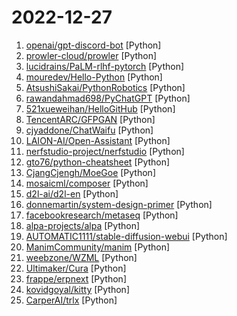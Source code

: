 # 2022-12-27

1. [openai/gpt-discord-bot](https://github.com/openai/gpt-discord-bot "Example Discord bot written in Python that uses the completions API to have conversations with the `text-davinci-003` model, and the moderations API to filter the messages.") [Python]
2. [prowler-cloud/prowler](https://github.com/prowler-cloud/prowler "Prowler is an Open Source Security tool to perform Cloud Security best practices assessments, audits, incident response, continuous monitoring, hardening and forensics readiness. It contains hundreds of controls covering CIS, PCI-DSS, ISO27001, GDPR, HIPAA, FFIEC, SOC2, AWS FTR, ENS and custom security frameworks.") [Python]
3. [lucidrains/PaLM-rlhf-pytorch](https://github.com/lucidrains/PaLM-rlhf-pytorch "Implementation of RLHF (Reinforcement Learning with Human Feedback) on top of the PaLM architecture. Basically ChatGPT but with PaLM") [Python]
4. [mouredev/Hello-Python](https://github.com/mouredev/Hello-Python "Python desde cero") [Python]
5. [AtsushiSakai/PythonRobotics](https://github.com/AtsushiSakai/PythonRobotics "Python sample codes for robotics algorithms.") [Python]
6. [rawandahmad698/PyChatGPT](https://github.com/rawandahmad698/PyChatGPT "⚡️ Python client for the unofficial ChatGPT API with auto token regeneration, conversation tracking, proxy support and more.") [Python]
7. [521xueweihan/HelloGitHub](https://github.com/521xueweihan/HelloGitHub "分享 GitHub 上有趣、入门级的开源项目。Share interesting, entry-level open source projects on GitHub.") [Python]
8. [TencentARC/GFPGAN](https://github.com/TencentARC/GFPGAN "GFPGAN aims at developing Practical Algorithms for Real-world Face Restoration.") [Python]
9. [cjyaddone/ChatWaifu](https://github.com/cjyaddone/ChatWaifu "Combined ChatGPT with Moegoe TTS to create a Chatting Waifu") [Python]
10. [LAION-AI/Open-Assistant](https://github.com/LAION-AI/Open-Assistant "") [Python]
11. [nerfstudio-project/nerfstudio](https://github.com/nerfstudio-project/nerfstudio "A collaboration friendly studio for NeRFs") [Python]
12. [gto76/python-cheatsheet](https://github.com/gto76/python-cheatsheet "Comprehensive Python Cheatsheet") [Python]
13. [CjangCjengh/MoeGoe](https://github.com/CjangCjengh/MoeGoe "Executable file for VITS inference") [Python]
14. [mosaicml/composer](https://github.com/mosaicml/composer "Train neural networks up to 7x faster") [Python]
15. [d2l-ai/d2l-en](https://github.com/d2l-ai/d2l-en "Interactive deep learning book with multi-framework code, math, and discussions. Adopted at 400 universities from 60 countries including Stanford, MIT, Harvard, and Cambridge.") [Python]
16. [donnemartin/system-design-primer](https://github.com/donnemartin/system-design-primer "Learn how to design large-scale systems. Prep for the system design interview. Includes Anki flashcards.") [Python]
17. [facebookresearch/metaseq](https://github.com/facebookresearch/metaseq "Repo for external large-scale work") [Python]
18. [alpa-projects/alpa](https://github.com/alpa-projects/alpa "Training and serving large-scale neural networks") [Python]
19. [AUTOMATIC1111/stable-diffusion-webui](https://github.com/AUTOMATIC1111/stable-diffusion-webui "Stable Diffusion web UI") [Python]
20. [ManimCommunity/manim](https://github.com/ManimCommunity/manim "A community-maintained Python framework for creating mathematical animations.") [Python]
21. [weebzone/WZML](https://github.com/weebzone/WZML "A Powerful Pyrogram Based Telegram Mirror Leech Bot Modded by Codewithweeb to directly Mirror to Google Drive or Leech to Telegram, with Multi Direct Links Support for Enhanced Mirroring & Leeching") [Python]
22. [Ultimaker/Cura](https://github.com/Ultimaker/Cura "3D printer / slicing GUI built on top of the Uranium framework") [Python]
23. [frappe/erpnext](https://github.com/frappe/erpnext "Free and Open Source Enterprise Resource Planning (ERP)") [Python]
24. [kovidgoyal/kitty](https://github.com/kovidgoyal/kitty "Cross-platform, fast, feature-rich, GPU based terminal") [Python]
25. [CarperAI/trlx](https://github.com/CarperAI/trlx "A repo for distributed training of language models with Reinforcement Learning via Human Feedback (RLHF)") [Python]
